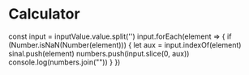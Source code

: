 # Calculator
const input = inputValue.value.split('')
    input.forEach(element => {
        if (Number.isNaN(Number(element))) {
            let aux = input.indexOf(element)
            sinal.push(element)
            numbers.push(input.slice(0, aux))
            console.log(numbers.join(""))
        }
    }) 
